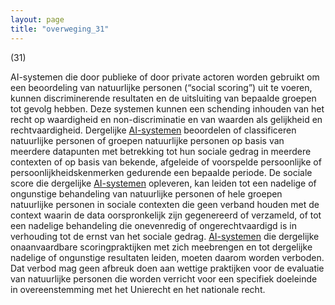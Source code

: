 ```yaml
---
layout: page
title: "overweging_31"
---
```


(31)

AI-systemen die door publieke of door private actoren worden gebruikt om een beoordeling van natuurlijke personen (“social scoring”) uit te voeren, kunnen discriminerende resultaten en de uitsluiting van bepaalde groepen tot gevolg hebben. Deze systemen kunnen een schending inhouden van het recht op waardigheid en non-discriminatie en van waarden als gelijkheid en rechtvaardigheid. Dergelijke [AI-systemen](a3.md#^ai-systeem) beoordelen of classificeren natuurlijke personen of groepen natuurlijke personen op basis van meerdere datapunten met betrekking tot hun sociale gedrag in meerdere contexten of op basis van bekende, afgeleide of voorspelde persoonlijke of persoonlijkheidskenmerken gedurende een bepaalde periode. De sociale score die dergelijke [AI-systemen](a3.md#^ai-systeem) opleveren, kan leiden tot een nadelige of ongunstige behandeling van natuurlijke personen of hele groepen natuurlijke personen in sociale contexten die geen verband houden met de context waarin de data oorspronkelijk zijn gegenereerd of verzameld, of tot een nadelige behandeling die onevenredig of ongerechtvaardigd is in verhouding tot de ernst van het sociale gedrag. [AI-systemen](a3.md#^ai-systeem) die dergelijke onaanvaardbare scoringpraktijken met zich meebrengen en tot dergelijke nadelige of ongunstige resultaten leiden, moeten daarom worden verboden. Dat verbod mag geen afbreuk doen aan wettige praktijken voor de evaluatie van natuurlijke personen die worden verricht voor een specifiek doeleinde in overeenstemming met het Unierecht en het nationale recht.